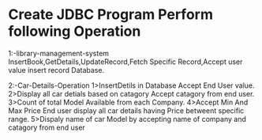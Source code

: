 # Create JDBC Program  Perform following Operation
1:-library-management-system  
InsertBook,GetDetails,UpdateRecord,Fetch Specific Record,Accept user value insert record Database.

2:-Car-Details-Operation
1>InsertDetils in Database Accept End User value.
2>Display all car detials based on catagory Accept catagory from end user.
3>Count of total Model Available from each Company.
4>Accept Min And Max Price End user display all car details having Price betweent specific range.
5>Dispaly name of car Model by accepting name of company and catagory from end user
